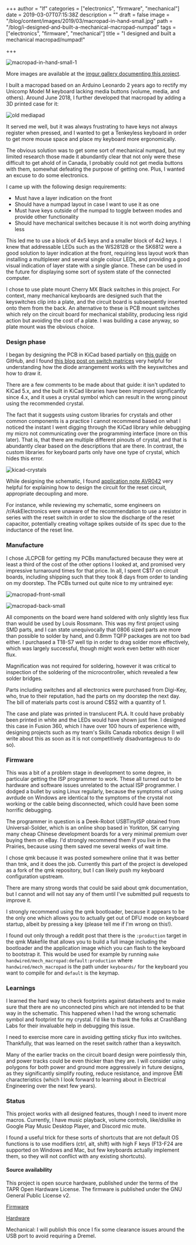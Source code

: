 +++
author = "lf"
categories = ["electronics", "firmware", "mechanical"]
date = 2019-03-07T07:15:38Z
description = ""
draft = false
image = "/blog/content/images/2019/03/macropad-in-hand-small.jpg"
path = "/blog/i-designed-and-built-a-mechanical-macropad-numpad"
tags = ["electronics", "firmware", "mechanical"]
title = "I designed and built a mechanical macropad/numpad!"

+++

![macropad-in-hand-small-1](../images/macropad-in-hand-small-1.jpg)

More images are available at the [imgur gallery documenting this project](https://imgur.com/a/aq9rSBs).

I built a macropad based on an Arduino Leonardo 2 years ago to rectify my Unicomp Model M keyboard lacking media buttons (volume, media, and others). Around June 2018, I further developed that macropad by adding a 3D printed case for it:

![old mediapad](../images/aeJcTos.jpg)

It served me well, but it was always frustrating to have keys not always register when pressed, and I wanted to get a Tenkeyless keyboard in order to get more mouse space and place my keyboard more ergonomically.

The obvious solution was to get some sort of mechanical numpad, but my limited research those made it abundantly clear that not only were these difficult to get ahold of in Canada, I probably could not get media buttons with them, somewhat defeating the purpose of getting one. Plus, I wanted an excuse to do some electronics.

I came up with the following design requirements:
- Must have a layer indication on the front
- Should have a numpad layout in case I want to use it as one
- Must have keys outside of the numpad to toggle between modes and provide other functionality
- Should have mechanical switches because it is not worth doing anything less

This led me to use a block of 4x5 keys and a smaller block of 4x2 keys. I knew that addressable LEDs such as the WS2812B or the SK6812 were a good solution to layer indication at the front, requiring less layout work than installing a multiplexer and several single colour LEDs, and providing a good visual indication of layer state with a single glance. These can be used in the future for displaying some sort of system state of the connected computer.

I chose to use plate mount Cherry MX Black switches in this project. For context, many mechanical keyboards are designed such that the keyswitches clip into a plate, and the circuit board is subsequently inserted onto them from the back. An alternative to these is PCB mount switches which rely on the circuit board for mechanical stability, producing less rigid action but avoiding the cost of a plate. I was building a case anyway, so plate mount was the obvious choice.

### Design phase

I began by designing the PCB in KiCad based partially on [this guide](https://github.com/ruiqimao/keyboard-pcb-guide) on GitHub, and I found [this blog post on switch matrices](http://blog.komar.be/how-to-make-a-keyboard-the-matrix/) very helpful for understanding how the diode arrangement works with the keyswitches and how to draw it.

There are a few comments to be made about that guide: it isn't updated to KiCad 5.x, and the built in KiCad libraries have been improved significantly since 4.x, and it uses a crystal symbol which can result in the wrong pinout using the recommended crystal.

The fact that it suggests using custom libraries for crystals and other common components is a practice I cannot recommend based on what I noticed the instant I went digging through the KiCad library while debugging my micro not communicating over the programming interface (more on this later). That is, that there are multiple different pinouts of crystal, and that is abundantly clear based on the descriptions that are there. In contrast, the custom libraries for keyboard parts only have one type of crystal, which hides this error.

![kicad-crystals](../images/kicad-crystals.png)

While designing the schematic, I found [application note AVR042](http://ww1.microchip.com/downloads/en/appnotes/atmel-2521-avr-hardware-design-considerations_applicationnote_avr042.pdf) very helpful for explaining how to design the circuit for the reset circuit, appropriate decoupling and more.

For instance, while reviewing my schematic, some engineers on /r/AskElectronics were unaware of the recommendation to use a resistor in series with the reset switch in order to slow the discharge of the reset capacitor, potentially creating voltage spikes outside of its spec due to the inductance of the reset line.

### Manufacture

I chose JLCPCB for getting my PCBs manufactured because they were at least a third of the cost of the other options I looked at, and promised very impressive turnaround times for that price. In all, I spent C$17 on circuit boards, including shipping such that they took 8 days from order to landing on my doorstep. The PCBs turned out quite nice to my untrained eye:

![macropad-front-small](../images/macropad-front-small.jpg)

![macropad-back-small](../images/macropad-back-small.jpg)

All components on the board were hand soldered with only slightly less flux than would be used by Louis Rossmann. This was my first project using SMD parts, and I can state unequivocally that 0806 sized parts are more than possible to solder by hand, and 0.8mm TQFP packages are not too bad either. I purchased a T18-S7 well tip in order to drag solder more effectively, which was largely successful, though might work even better with nicer flux.

Magnification was not required for soldering, however it was critical to inspection of the soldering of the microcontroller, which revealed a few solder bridges.

Parts including switches and all electronics were purchased from Digi-Key, who, true to their reputation, had the parts on my doorstep the next day. The bill of materials parts cost is around C$52 with a quantity of 1.

The case and plate was printed in translucent PLA. It could have probably been printed in white and the LEDs would have shown just fine. I designed this case in Fusion 360, which I have over 100 hours of experience with, designing projects such as my team's Skills Canada robotics design (I will write about this as soon as it is not competitively disadvantageous to do so).

### Firmware

This was a bit of a problem stage in development to some degree, in particular getting the ISP programmer to work. These all turned out to be hardware and software issues unrelated to the actual ISP programmer. I dodged a bullet by using Linux regularly, because the symptoms of using avrdude on Windows are identical to the symptoms of the crystal not working or the cable being disconnected, which could have been some horrific debugging.

The programmer in question is a Deek-Robot USBTinyISP obtained from Universal-Solder, which is an online shop based in Yorkton, SK carrying many cheap Chinese development boards for a very minimal premium over buying them on eBay. I'd strongly recommend them if you live in the Prairies, because using them saved me several weeks of wait time.

I chose qmk because it was posted somewhere online that it was better than tmk, and it does the job. Currently this part of the project is developed as a fork of the qmk repository, but I can likely push my keyboard configuration upstream.

There are many strong words that could be said about qmk documentation, but I cannot and will not say any of them until I've submitted pull requests to improve it.

I strongly recommend using the qmk bootloader, because it appears to be the only one which allows you to actually get out of DFU mode on keyboard startup, albeit by pressing a key (please tell me if I'm wrong on this!).

I found out only through a reddit post that there is the `:production` target in the qmk Makefile that allows you to build a full image including the bootloader and the application image which you can flash to the keyboard to bootstrap it. This would be used for example by running `make handwired/mech_macropad:default:production` where `handwired/mech_macropad` is the path under `keyboards/` for the keyboard you want to compile for and `default` is the keymap.

### Learnings

I learned the hard way to check footprints against datasheets and to make sure that there are no unconnected pins which are not intended to be that way in the schematic. This happened when I had the wrong schematic symbol and footprint for my crystal. I'd like to thank the folks at CrashBang Labs for their invaluable help in debugging this issue.

I need to exercise more care in avoiding getting sticky flux into switches. Thankfully, that was learned on the reset switch rather than a keyswitch.

Many of the earlier tracks on the circuit board design were pointlessly thin, and power tracks could be even thicker than they are. I will consider using polygons for both power and ground more aggressively in future designs, as they significantly simplify routing, reduce resistance, and improve EMI characteristics (which I look forward to learning about in Electrical Engineering over the next few years).

### Status

This project works with all designed features, though I need to invent more macros. Currently, I have music playback, volume controls, like/dislike in Google Play Music Desktop Player, and Discord mic mute.

I found a useful trick for these sorts of shortcuts that are not default OS functions is to use modifiers (ctrl, alt, shift) with high F keys (F13-F24 are supported on Windows and Mac, but few keyboards actually implement them, so they will not conflict with any existing shortcuts).

#### Source availability

This project is open source hardware, published under the terms of the TAPR Open Hardware License. The firmware is published under the GNU General Public License v2.

[Firmware](https://github.com/lf-/qmk_firmware)

[Hardware](https://github.com/lf-/reality/tree/master/mechanical-macropad)

Mechanical: I will publish this once I fix some clearance issues around the USB port to avoid requiring a Dremel.

